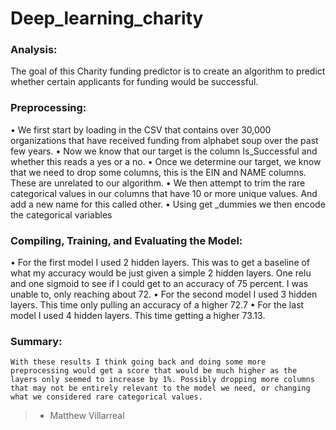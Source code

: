 # Deep_learning_charity

### Analysis:

The goal of this Charity funding predictor is to create an algorithm to predict whether certain applicants for funding would be successful. 

### Preprocessing: 

•	We first start by loading in the CSV that contains over 30,000 organizations that have received funding from alphabet soup over the past few years. 
•	Now we know that our target is the column Is_Successful and whether this reads a yes or a no. 
•	Once we determine our target, we know that we need to drop some columns, this is the EIN and NAME columns. These are unrelated to our algorithm. 
•	We then attempt to trim the rare categorical values in our columns that have 10 or more unique values. And add a new name for this called other. 
•	Using get _dummies we then encode the categorical variables

### Compiling, Training, and Evaluating the Model:


•	For the first model I used 2 hidden layers. This was to get a baseline of what my accuracy would be just given a simple 2 hidden layers. One relu and one sigmoid to see if I could get to an accuracy of 75 percent. I was unable to, only reaching about 72.
•	For the second model I used 3 hidden layers. This time only pulling an accuracy of a higher 72.7 
•	For the last model I used 4 hidden layers. This time getting a higher 73.13.

### Summary:

	With these results I think going back and doing some more preprocessing would get a score that would be much higher as the layers only seemed to increase by 1%. Possibly dropping more columns that may not be entirely relevant to the model we need, or changing what we considered rare categorical values. 


>- Matthew Villarreal

